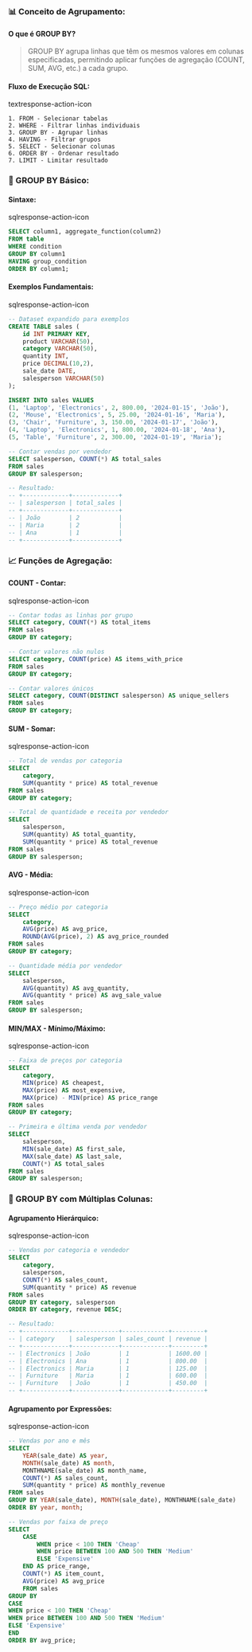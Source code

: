 ### **📊 Conceito de Agrupamento:**

#### **O que é GROUP BY?**

> GROUP BY agrupa linhas que têm os mesmos valores em colunas especificadas, permitindo aplicar funções de agregação (COUNT, SUM, AVG, etc.) a cada grupo.

#### **Fluxo de Execução SQL:**

textresponse-action-icon

```text
1. FROM - Selecionar tabelas
2. WHERE - Filtrar linhas individuais  
3. GROUP BY - Agrupar linhas
4. HAVING - Filtrar grupos
5. SELECT - Selecionar colunas
6. ORDER BY - Ordenar resultado
7. LIMIT - Limitar resultado
```

### **🎯 GROUP BY Básico:**

#### **Sintaxe:**

sqlresponse-action-icon

```sql
SELECT column1, aggregate_function(column2)
FROM table
WHERE condition
GROUP BY column1
HAVING group_condition
ORDER BY column1;
```

#### **Exemplos Fundamentais:**

sqlresponse-action-icon

```sql
-- Dataset expandido para exemplos
CREATE TABLE sales (
    id INT PRIMARY KEY,
    product VARCHAR(50),
    category VARCHAR(50),
    quantity INT,
    price DECIMAL(10,2),
    sale_date DATE,
    salesperson VARCHAR(50)
);

INSERT INTO sales VALUES 
(1, 'Laptop', 'Electronics', 2, 800.00, '2024-01-15', 'João'),
(2, 'Mouse', 'Electronics', 5, 25.00, '2024-01-16', 'Maria'),
(3, 'Chair', 'Furniture', 3, 150.00, '2024-01-17', 'João'),
(4, 'Laptop', 'Electronics', 1, 800.00, '2024-01-18', 'Ana'),
(5, 'Table', 'Furniture', 2, 300.00, '2024-01-19', 'Maria');

-- Contar vendas por vendedor
SELECT salesperson, COUNT(*) AS total_sales
FROM sales
GROUP BY salesperson;

-- Resultado:
-- +-------------+-------------+
-- | salesperson | total_sales |
-- +-------------+-------------+
-- | João        | 2           |
-- | Maria       | 2           |
-- | Ana         | 1           |
-- +-------------+-------------+
```

### **📈 Funções de Agregação:**

#### **COUNT - Contar:**

sqlresponse-action-icon

```sql
-- Contar todas as linhas por grupo
SELECT category, COUNT(*) AS total_items
FROM sales
GROUP BY category;

-- Contar valores não nulos
SELECT category, COUNT(price) AS items_with_price
FROM sales
GROUP BY category;

-- Contar valores únicos
SELECT category, COUNT(DISTINCT salesperson) AS unique_sellers
FROM sales
GROUP BY category;
```

#### **SUM - Somar:**

sqlresponse-action-icon

```sql
-- Total de vendas por categoria
SELECT 
    category,
    SUM(quantity * price) AS total_revenue
FROM sales
GROUP BY category;

-- Total de quantidade e receita por vendedor
SELECT 
    salesperson,
    SUM(quantity) AS total_quantity,
    SUM(quantity * price) AS total_revenue
FROM sales
GROUP BY salesperson;
```

#### **AVG - Média:**

sqlresponse-action-icon

```sql
-- Preço médio por categoria
SELECT 
    category,
    AVG(price) AS avg_price,
    ROUND(AVG(price), 2) AS avg_price_rounded
FROM sales
GROUP BY category;

-- Quantidade média por vendedor
SELECT 
    salesperson,
    AVG(quantity) AS avg_quantity,
    AVG(quantity * price) AS avg_sale_value
FROM sales
GROUP BY salesperson;
```

#### **MIN/MAX - Mínimo/Máximo:**

sqlresponse-action-icon

```sql
-- Faixa de preços por categoria
SELECT 
    category,
    MIN(price) AS cheapest,
    MAX(price) AS most_expensive,
    MAX(price) - MIN(price) AS price_range
FROM sales
GROUP BY category;

-- Primeira e última venda por vendedor
SELECT 
    salesperson,
    MIN(sale_date) AS first_sale,
    MAX(sale_date) AS last_sale,
    COUNT(*) AS total_sales
FROM sales
GROUP BY salesperson;
```

### **🔢 GROUP BY com Múltiplas Colunas:**

#### **Agrupamento Hierárquico:**

sqlresponse-action-icon

```sql
-- Vendas por categoria e vendedor
SELECT 
    category,
    salesperson,
    COUNT(*) AS sales_count,
    SUM(quantity * price) AS revenue
FROM sales
GROUP BY category, salesperson
ORDER BY category, revenue DESC;

-- Resultado:
-- +-------------+-------------+-------------+---------+
-- | category    | salesperson | sales_count | revenue |
-- +-------------+-------------+-------------+---------+
-- | Electronics | João        | 1           | 1600.00 |
-- | Electronics | Ana         | 1           | 800.00  |
-- | Electronics | Maria       | 1           | 125.00  |
-- | Furniture   | Maria       | 1           | 600.00  |
-- | Furniture   | João        | 1           | 450.00  |
-- +-------------+-------------+-------------+---------+
```

#### **Agrupamento por Expressões:**

sqlresponse-action-icon

```sql
-- Vendas por ano e mês
SELECT 
    YEAR(sale_date) AS year,
    MONTH(sale_date) AS month,
    MONTHNAME(sale_date) AS month_name,
    COUNT(*) AS sales_count,
    SUM(quantity * price) AS monthly_revenue
FROM sales
GROUP BY YEAR(sale_date), MONTH(sale_date), MONTHNAME(sale_date)
ORDER BY year, month;

-- Vendas por faixa de preço
SELECT 
    CASE 
        WHEN price < 100 THEN 'Cheap'
        WHEN price BETWEEN 100 AND 500 THEN 'Medium'
        ELSE 'Expensive'
    END AS price_range,
    COUNT(*) AS item_count,
    AVG(price) AS avg_price
    FROM sales  
GROUP BY  
CASE  
WHEN price < 100 THEN 'Cheap'  
WHEN price BETWEEN 100 AND 500 THEN 'Medium'  
ELSE 'Expensive'  
END  
ORDER BY avg_price;
```
